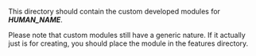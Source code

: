 This directory should contain the custom developed modules for ***HUMAN_NAME***.

Please note that custom modules still have a generic nature. If it actually just
is for creating, you should place the module in the features directory.  